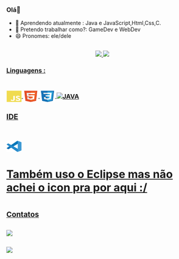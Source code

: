 ###   Olá👋



- 🌱 Aprendendo atualmente : Java e JavaScript,Html,Css,C.
- 🤔  Pretendo trabalhar como?: GameDev e WebDev
- 😄 Pronomes: ele/dele
##
<div align="center">
  <a href="https://github.com/Arthcode08">
  <img height="180em" src="https://github-readme-stats.vercel.app/api?username=Arthcode08&show_icons=true&theme=dark&include_all_commits=true&count_private=true"/>
  <img height="180em" src="https://github-readme-stats.vercel.app/api/top-langs/?username=Arthcode08&layout=compact&langs_count=7&theme=dark"/>
</div>

<h3>Linguagens :<h3>
	<div style="display: inline_block"><br>
  <img align="center" alt="-Js" height="30" width="40" src="https://raw.githubusercontent.com/devicons/devicon/master/icons/javascript/javascript-plain.svg">
      <img align="center" alt="-HTML" height="30" width="40" src="https://raw.githubusercontent.com/devicons/devicon/master/icons/html5/html5-original.svg">
  <img align="center" alt="CSS" height="30" width="40" src="https://raw.githubusercontent.com/devicons/devicon/master/icons/css3/css3-original.svg">
  <img align="center" alt="JAVA" height="30" width="40"  src="https://cdn.jsdelivr.net/gh/devicons/devicon/icons/java/java-original.svg" >
          
    	
 
  <h3> IDE <h3>
<div style="display: inline_block"><br>
 <img align="center" alt="VS code" height="30" width="40" src="https://raw.githubusercontent.com/devicons/devicon/9f4f5cdb393299a81125eb5127929ea7bfe42889/icons/vscode/vscode-original.svg">     
 <H2> Também uso o Eclipse mas não achei o icon pra por aqui :/<H2>
</div>

<h3> Contatos <h3>
<div>
 <a href = ":arthur.ferrari11@outlook.com"><img src="https://img.shields.io/badge/Microsoft_Outlook-0078D4?style=for-the-badge&logo=microsoft-outlook&logoColor=white"" target="_blank"></a>

 
 <a href="https://www.linkedin.com/in/arthur-ferrari-39a82419b/" target="_blank"><img src="https://img.shields.io/badge/-LinkedIn-%230077B5?style=for-the-badge&logo=linkedin&logoColor=white" target="_blank"></a> 
